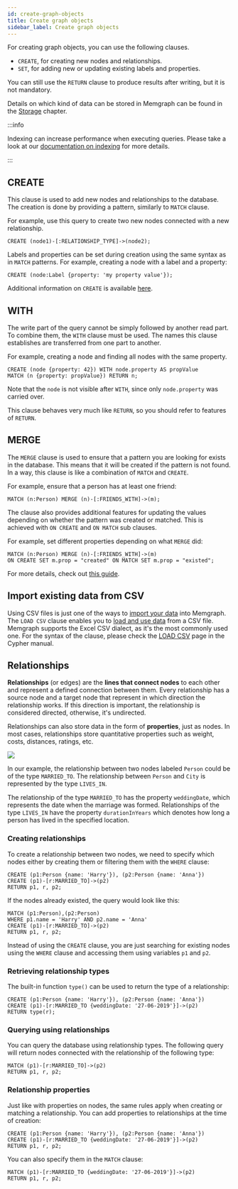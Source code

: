 ```yaml
---
id: create-graph-objects
title: Create graph objects
sidebar_label: Create graph objects
---
```


For creating graph objects, you can use the following clauses.

- `CREATE`, for creating new nodes and relationships.
- `SET`, for adding new or updating existing labels and properties.

You can still use the `RETURN` clause to produce results after writing, but it
is not mandatory.

Details on which kind of data can be stored in Memgraph can be found in the
[Storage](/memgraph/concepts/storage) chapter.

:::info

Indexing can increase performance when executing queries. Please take a look at
our [documentation on indexing](/docs/memgraph/reference-guide/indexing) for
more details.

:::

## CREATE

This clause is used to add new nodes and relationships to the database. The creation is
done by providing a pattern, similarly to `MATCH` clause.

For example, use this query to create two new nodes connected with a new relationship.

```cypher
CREATE (node1)-[:RELATIONSHIP_TYPE]->(node2);
```

Labels and properties can be set during creation using the same syntax as in
`MATCH` patterns. For example, creating a node with a label and a property:

```cypher
CREATE (node:Label {property: 'my property value'});
```

Additional information on `CREATE` is available [here](./clauses/create.md).

## WITH

The write part of the query cannot be simply followed by another read part. To
combine them, the `WITH` clause must be used. The names this clause establishes
are transferred from one part to another.

For example, creating a node and finding all nodes with the same property.

```cypher
CREATE (node {property: 42}) WITH node.property AS propValue
MATCH (n {property: propValue}) RETURN n;
```

Note that the `node` is not visible after `WITH`, since only `node.property` was
carried over.

This clause behaves very much like `RETURN`, so you should refer to features of
`RETURN`.

## MERGE

The `MERGE` clause is used to ensure that a pattern you are looking for exists
in the database. This means that it will be created if the pattern is not found.
In a way, this clause is like a combination of `MATCH` and `CREATE`.

For example, ensure that a person has at least one friend:

```cypher
MATCH (n:Person) MERGE (n)-[:FRIENDS_WITH]->(m);
```

The clause also provides additional features for updating the values depending
on whether the pattern was created or matched. This is achieved with `ON CREATE`
and `ON MATCH` sub clauses.

For example, set different properties depending on what `MERGE` did:

```cypher
MATCH (n:Person) MERGE (n)-[:FRIENDS_WITH]->(m)
ON CREATE SET m.prop = "created" ON MATCH SET m.prop = "existed";
```

For more details, check out [this guide](./clauses/merge.md).

## Import existing data from CSV

Using CSV files is just one of the ways to [import your
data](/docs/memgraph/import-data) into Memgraph. The `LOAD CSV` clause enables
you to [load and use data](/docs/memgraph/import-data/load-csv-clause) from a
CSV file. Memgraph supports the Excel CSV dialect, as it's the most commonly
used one. For the syntax of the clause, please check the [LOAD
CSV](/cypher-manual/clauses/load-csv) page in the Cypher manual.

## Relationships

**Relationships** (or edges) are the **lines that connect nodes** to each other
and represent a defined connection between them. Every relationship has a source
node and a target node that represent in which direction the relationship works.
If this direction is important, the relationship is considered directed,
otherwise, it's undirected.

Relationships can also store data in the form of **properties**, just as nodes.
In most cases, relationships store quantitative properties such as weight,
costs, distances, ratings, etc.

![](data/connecting-nodes/connecting-nodes.png)

In our example, the relationship between two nodes labeled `Person` could be of
the type `MARRIED_TO`. The relationship between `Person` and `City` is
represented by the type `LIVES_IN`.

The relationship of the type `MARRIED_TO` has the property `weddingDate`, which
represents the date when the marriage was formed. Relationships of the type
`LIVES_IN` have the property `durationInYears` which denotes how long a person
has lived in the specified location.

### Creating relationships

To create a relationship between two nodes, we need to specify which nodes
either by creating them or filtering them with the `WHERE` clause:

```cypher
CREATE (p1:Person {name: 'Harry'}), (p2:Person {name: 'Anna'})
CREATE (p1)-[r:MARRIED_TO]->(p2)
RETURN p1, r, p2;
```

If the nodes already existed, the query would look like this:

```cypher
MATCH (p1:Person),(p2:Person)
WHERE p1.name = 'Harry' AND p2.name = 'Anna'
CREATE (p1)-[r:MARRIED_TO]->(p2)
RETURN p1, r, p2;
```

Instead of using the `CREATE` clause, you are just searching for existing nodes
using the `WHERE` clause and accessing them using variables `p1` and `p2`.

### Retrieving relationship types

The built-in function `type()` can be used to return the type of a relationship:

```cypher
CREATE (p1:Person {name: 'Harry'}), (p2:Person {name: 'Anna'})
CREATE (p1)-[r:MARRIED_TO {weddingDate: '27-06-2019'}]->(p2)
RETURN type(r);
```

### Querying using relationships

You can query the database using relationship types. The following query will
return nodes connected with the relationship of the following type:

```cypher
MATCH (p1)-[r:MARRIED_TO]->(p2)
RETURN p1, r, p2;
```

### Relationship properties

Just like with properties on nodes, the same rules apply when creating or
matching a relationship. You can add properties to relationships at the time of
creation:

```cypher
CREATE (p1:Person {name: 'Harry'}), (p2:Person {name: 'Anna'})
CREATE (p1)-[r:MARRIED_TO {weddingDate: '27-06-2019'}]->(p2)
RETURN p1, r, p2;
```

You can also specify them in the `MATCH` clause:

```cypher
MATCH (p1)-[r:MARRIED_TO {weddingDate: '27-06-2019'}]->(p2)
RETURN p1, r, p2;
```